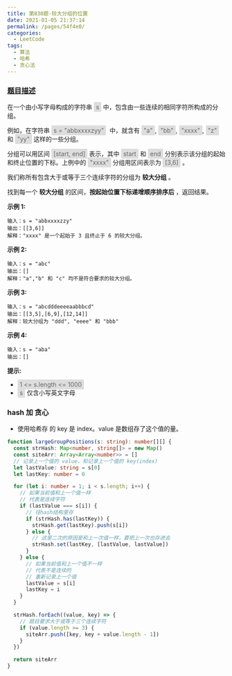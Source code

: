 ```yaml
---
title: 第830题-较大分组的位置
date: 2021-01-05 21:37:14
permalink: /pages/54f4e0/
categories:
  - LeetCode
tags:
  - 算法
  - 哈希
  - 贪心法
---
```


### [题目描述](https://leetcode-cn.com/problems/positions-of-large-groups/)

在一个由小写字母构成的字符串 <span style="background: #ddd; color: #666; padding: 3px 5px; border-radius: 2px;">s</span> 中，包含由一些连续的相同字符所构成的分组。

例如，在字符串 <span style="background: #ddd; color: #666; padding: 3px 5px; border-radius: 2px;">s = "abbxxxxzyy"</span>  中，就含有 <span style="background: #ddd; color: #666; padding: 3px 5px; border-radius: 2px;">"a"</span>, <span style="background: #ddd; color: #666; padding: 3px 5px; border-radius: 2px;">"bb"</span>, <span style="background: #ddd; color: #666; padding: 3px 5px; border-radius: 2px;">"xxxx"</span>, <span style="background: #ddd; color: #666; padding: 3px 5px; border-radius: 2px;">"z"</span> 和 <span style="background: #ddd; color: #666; padding: 3px 5px; border-radius: 2px;">"yy"</span> 这样的一些分组。

分组可以用区间 <span style="background: #ddd; color: #666; padding: 3px 5px; border-radius: 2px;">[start, end]</span> 表示，其中 <span style="background: #ddd; color: #666; padding: 3px 5px; border-radius: 2px;">start</span> 和 <span style="background: #ddd; color: #666; padding: 3px 5px; border-radius: 2px;">end</span> 分别表示该分组的起始和终止位置的下标。上例中的 <span style="background: #ddd; color: #666; padding: 3px 5px; border-radius: 2px;">"xxxx"</span> 分组用区间表示为 <span style="background: #ddd; color: #666; padding: 3px 5px; border-radius: 2px;">[3,6]</span> 。

我们称所有包含大于或等于三个连续字符的分组为 **较大分组** 。

找到每一个 **较大分组** 的区间，**按起始位置下标递增顺序排序后** ，返回结果。

<!-- more -->

**示例 1:**

```
输入：s = "abbxxxxzzy"
输出：[[3,6]]
解释："xxxx" 是一个起始于 3 且终止于 6 的较大分组。
```

**示例 2:**

```
输入：s = "abc"
输出：[]
解释："a","b" 和 "c" 均不是符合要求的较大分组。
```

**示例 3:**

```
输入：s = "abcdddeeeeaabbbcd"
输出：[[3,5],[6,9],[12,14]]
解释：较大分组为 "ddd", "eeee" 和 "bbb"
```

**示例 4:**

```
输入：s = "aba"
输出：[]
```

**提示:**

- <span style="background: #ddd; color: #666; padding: 3px 5px; border-radius: 2px;">1 <= s.length <= 1000</span>
- <span style="background: #ddd; color: #666; padding: 3px 5px; border-radius: 2px;">s</span> 仅含小写英文字母

### hash 加 贪心

- 使用哈希存 的 key 是 index。value 是数组存了这个值的量。

```TypeScript
function largeGroupPositions(s: string): number[][] {
  const strHash: Map<number, string[]> = new Map()
  const siteArr: Array<Array<number>> = []
  // 记录上一个值的 value，和记录上一个值的 key(index)
  let lastValue: string = s[0]
  let lastKey: number = 0

  for (let i: number = 1; i < s.length; i++) {
    // 如果当前值和上一个值一样
    // 代表是连续字符
    if (lastValue === s[i]) {
      // 往hash结构里存
      if (strHash.has(lastKey)) {
        strHash.get(lastKey).push(s[i])
      } else {
        // 这里二次的原因是和上一次值一样，要把上一次也存进去
        strHash.set(lastKey, [lastValue, lastValue])
      }
    } else {
      // 如果当前值和上一个值不一样
      // 代表不是连续的
      // 重新记录上一个值
      lastValue = s[i]
      lastKey = i
    }
  }

  strHash.forEach((value, key) => {
    // 题目要求大于或等于三个连续字符
    if (value.length >= 3) {
      siteArr.push([key, key + value.length - 1])
    }
  })

  return siteArr
}
```
